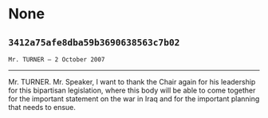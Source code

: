 # None
## `3412a75afe8dba59b3690638563c7b02`
`Mr. TURNER — 2 October 2007`

---


Mr. TURNER. Mr. Speaker, I want to thank the Chair again for his 
leadership for this bipartisan legislation, where this body will be 
able to come together for the important statement on the war in Iraq 
and for the important planning that needs to ensue.
